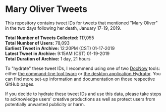 # Mary Oliver Tweets

This repository contains tweet IDs for tweets that mentioned "Mary Oliver" in the two days following her death, January 17-19, 2019.

**Total Number of Tweets Collected:** 117,055                         
**Total Number of Users:**                   78,093                          
**Earliest Tweet in Archive:**   12:20PM (CST) 01-17-2019         
**Latest Tweet in Archive:** 9:15AM (CST) 01-19-2019  
**Total Duration of Archive:** 1 day, 21 hours 

To "hydrate" these tweet IDs, I recommend using one of two [DocNow](https://www.docnow.io/) tools: either [the command-line tool twarc](https://github.com/DocNow/twarc) or [the desktop application Hydrator](https://github.com/DocNow/hydrator). You can find more set-up information and documentation on those respective GitHub pages.

If you decide to hydrate these tweet IDs and use this data, please take steps to acknowledge users'
creative productions as well as protect users from potentially unwanted publicity or harm.
